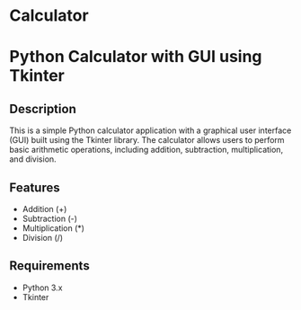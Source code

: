 # Calculator
# Python Calculator with GUI using Tkinter

## Description

This is a simple Python calculator application with a graphical user interface (GUI) built using the Tkinter library. The calculator allows users to perform basic arithmetic operations, including addition, subtraction, multiplication, and division.

## Features

- Addition (+)
- Subtraction (-)
- Multiplication (*)
- Division (/)

## Requirements

- Python 3.x
- Tkinter
